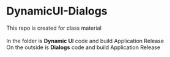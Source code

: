 # DynamicUI-Dialogs
This repo is created for class material
<br>
<br>In the folder is **Dynamic UI** code and build Application Release
<br>On the outside is **Dialogs** code and build Application Release
